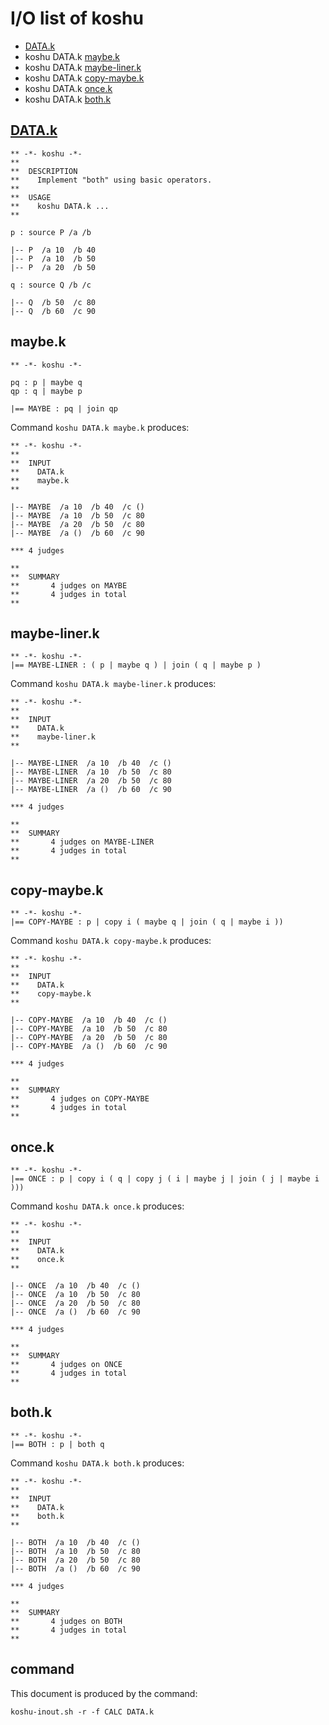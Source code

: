# I/O list of koshu

- [DATA.k](#datak)
- koshu DATA.k [maybe.k](#maybek)
- koshu DATA.k [maybe-liner.k](#maybe-linerk)
- koshu DATA.k [copy-maybe.k](#copy-maybek)
- koshu DATA.k [once.k](#oncek)
- koshu DATA.k [both.k](#bothk)



## [DATA.k](DATA.k)

```
** -*- koshu -*-
**
**  DESCRIPTION
**    Implement "both" using basic operators.
**
**  USAGE
**    koshu DATA.k ...
**

p : source P /a /b

|-- P  /a 10  /b 40
|-- P  /a 10  /b 50
|-- P  /a 20  /b 50

q : source Q /b /c

|-- Q  /b 50  /c 80
|-- Q  /b 60  /c 90
```



## maybe.k

```
** -*- koshu -*-

pq : p | maybe q
qp : q | maybe p

|== MAYBE : pq | join qp
```

Command `koshu DATA.k maybe.k` produces:

```
** -*- koshu -*-
**
**  INPUT
**    DATA.k
**    maybe.k
**

|-- MAYBE  /a 10  /b 40  /c ()
|-- MAYBE  /a 10  /b 50  /c 80
|-- MAYBE  /a 20  /b 50  /c 80
|-- MAYBE  /a ()  /b 60  /c 90

*** 4 judges

**
**  SUMMARY
**       4 judges on MAYBE
**       4 judges in total
**
```



## maybe-liner.k

```
** -*- koshu -*-
|== MAYBE-LINER : ( p | maybe q ) | join ( q | maybe p )
```

Command `koshu DATA.k maybe-liner.k` produces:

```
** -*- koshu -*-
**
**  INPUT
**    DATA.k
**    maybe-liner.k
**

|-- MAYBE-LINER  /a 10  /b 40  /c ()
|-- MAYBE-LINER  /a 10  /b 50  /c 80
|-- MAYBE-LINER  /a 20  /b 50  /c 80
|-- MAYBE-LINER  /a ()  /b 60  /c 90

*** 4 judges

**
**  SUMMARY
**       4 judges on MAYBE-LINER
**       4 judges in total
**
```



## copy-maybe.k

```
** -*- koshu -*-
|== COPY-MAYBE : p | copy i ( maybe q | join ( q | maybe i ))
```

Command `koshu DATA.k copy-maybe.k` produces:

```
** -*- koshu -*-
**
**  INPUT
**    DATA.k
**    copy-maybe.k
**

|-- COPY-MAYBE  /a 10  /b 40  /c ()
|-- COPY-MAYBE  /a 10  /b 50  /c 80
|-- COPY-MAYBE  /a 20  /b 50  /c 80
|-- COPY-MAYBE  /a ()  /b 60  /c 90

*** 4 judges

**
**  SUMMARY
**       4 judges on COPY-MAYBE
**       4 judges in total
**
```



## once.k

```
** -*- koshu -*-
|== ONCE : p | copy i ( q | copy j ( i | maybe j | join ( j | maybe i )))
```

Command `koshu DATA.k once.k` produces:

```
** -*- koshu -*-
**
**  INPUT
**    DATA.k
**    once.k
**

|-- ONCE  /a 10  /b 40  /c ()
|-- ONCE  /a 10  /b 50  /c 80
|-- ONCE  /a 20  /b 50  /c 80
|-- ONCE  /a ()  /b 60  /c 90

*** 4 judges

**
**  SUMMARY
**       4 judges on ONCE
**       4 judges in total
**
```



## both.k

```
** -*- koshu -*-
|== BOTH : p | both q
```

Command `koshu DATA.k both.k` produces:

```
** -*- koshu -*-
**
**  INPUT
**    DATA.k
**    both.k
**

|-- BOTH  /a 10  /b 40  /c ()
|-- BOTH  /a 10  /b 50  /c 80
|-- BOTH  /a 20  /b 50  /c 80
|-- BOTH  /a ()  /b 60  /c 90

*** 4 judges

**
**  SUMMARY
**       4 judges on BOTH
**       4 judges in total
**
```



## command

This document is produced by the command:

```
koshu-inout.sh -r -f CALC DATA.k
```
